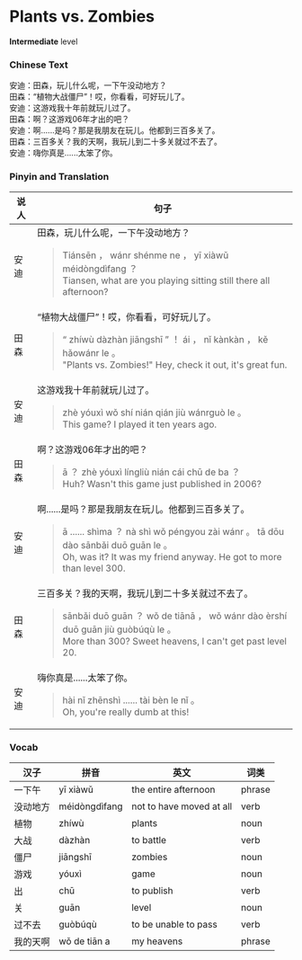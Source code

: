# Plants vs. Zombies
**Intermediate** level
### Chinese Text
安迪：田森，玩儿什么呢，一下午没动地方？<br />田森：“植物大战僵尸”！哎，你看看，可好玩儿了。<br />安迪：这游戏我十年前就玩儿过了。<br />田森：啊？这游戏06年才出的吧？<br />安迪：啊......是吗？那是我朋友在玩儿。他都到三百多关了。<br />田森：三百多关？我的天啊，我玩儿到二十多关就过不去了。<br />安迪：嗨你真是......太笨了你。

### Pinyin and Translation
|说人|句子|
|----|----|
|安迪|田森，玩儿什么呢，一下午没动地方？<blockquote>Tiánsēn ， wánr shénme ne ， yī xiàwǔ méidòngdìfang ？<br />Tiansen, what are you playing sitting still there all afternoon?</blockquote>|
|田森|“植物大战僵尸”！哎，你看看，可好玩儿了。<blockquote>“ zhíwù dàzhàn jiāngshī ” ！ ái ， nǐ kànkàn ， kě hǎowánr le 。<br />"Plants vs. Zombies!" Hey, check it out, it's great fun.</blockquote>|
|安迪|这游戏我十年前就玩儿过了。<blockquote>zhè yóuxì wǒ shí nián qián jiù wánrguò le 。<br />This game? I played it ten years ago.</blockquote>|
|田森|啊？这游戏06年才出的吧？<blockquote>ā ？ zhè yóuxì língliù nián cái chū de ba ？<br />Huh? Wasn't this game just published in 2006?</blockquote>|
|安迪|啊......是吗？那是我朋友在玩儿。他都到三百多关了。<blockquote>ā ...... shìma ？ nà shì wǒ péngyou zài wánr 。 tā dōu dào sānbǎi duō guān le 。<br />Oh, was it? It was my friend anyway. He got to more than level 300.</blockquote>|
|田森|三百多关？我的天啊，我玩儿到二十多关就过不去了。<blockquote>sānbǎi duō guān ？ wǒ de tiānā ， wǒ wánr dào èrshí duō guān jiù guòbúqù le 。<br />More than 300? Sweet heavens, I can't get past level 20.</blockquote>|
|安迪|嗨你真是......太笨了你。<blockquote>hài nǐ zhēnshì ...... tài bèn le nǐ 。<br />Oh, you're really dumb at this!</blockquote>|
### Vocab
|汉子|拼音|英文|词类|
|----|----|----|----|
|一下午|yī xiàwǔ|the entire afternoon|phrase|
|没动地方|méidòngdìfang|not to have moved at all|verb|
|植物|zhíwù|plants|noun|
|大战|dàzhàn|to battle|verb|
|僵尸|jiāngshī|zombies|noun|
|游戏|yóuxì|game|noun|
|出|chū|to publish|verb|
|关|guān|level|noun|
|过不去|guòbúqù|to be unable to pass|verb|
|我的天啊|wǒ de tiān a|my heavens|phrase|